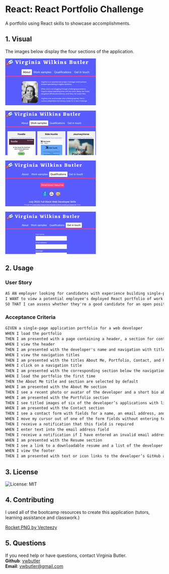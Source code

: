 # React: React Portfolio Challenge

 A portfolio using React skills to showcase accomplishments.


## 1. Visual

The images below display the four sections of the application.

![About](/public/assets/images/port1.png)


![Work samples](/public/assets/images/port2.png)


![Qualifications](/public/assets/images/port3.png)

![Get in touch](/public/assets/images/port4.png)

## 2. Usage

### User Story

```md
AS AN employer looking for candidates with experience building single-page applications
I WANT to view a potential employee's deployed React portfolio of work samples
SO THAT I can assess whether they're a good candidate for an open position
```

### Acceptance Criteria

```md
GIVEN a single-page application portfolio for a web developer
WHEN I load the portfolio
THEN I am presented with a page containing a header, a section for content, and a footer
WHEN I view the header
THEN I am presented with the developer's name and navigation with titles corresponding to different sections of the portfolio
WHEN I view the navigation titles
THEN I am presented with the titles About Me, Portfolio, Contact, and Resume, and the title corresponding to the current section is highlighted
WHEN I click on a navigation title
THEN I am presented with the corresponding section below the navigation without the page reloading and that title is highlighted
WHEN I load the portfolio the first time
THEN the About Me title and section are selected by default
WHEN I am presented with the About Me section
THEN I see a recent photo or avatar of the developer and a short bio about them
WHEN I am presented with the Portfolio section
THEN I see titled images of six of the developer’s applications with links to both the deployed applications and the corresponding GitHub repositories
WHEN I am presented with the Contact section
THEN I see a contact form with fields for a name, an email address, and a message
WHEN I move my cursor out of one of the form fields without entering text
THEN I receive a notification that this field is required
WHEN I enter text into the email address field
THEN I receive a notification if I have entered an invalid email address
WHEN I am presented with the Resume section
THEN I see a link to a downloadable resume and a list of the developer’s proficiencies
WHEN I view the footer
THEN I am presented with text or icon links to the developer’s GitHub and LinkedIn profiles, and their profile on a third platform (Stack Overflow, Twitter) 
```

## 3. License

![License: MIT](https://img.shields.io/badge/License-MIT-yellow.svg)


## 4. Contributing

  I used all of the bootcamp resources to create this application (tutors, learning assistance and classwork.)

<a href="https://www.vecteezy.com/free-png/rocket">Rocket PNG by Vecteezy</a>

## 5. Questions

If you need help or have questions, contact Virginia Butler.  
  **Github**: [vwbutler](https://github.com/vwbutler)  
  **Email**: vwbutler@gmail.com